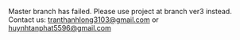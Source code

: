 Master branch has failed. Please use project at branch ver3 instead.<br>
Contact us: tranthanhlong3103@gmail.com or huynhtanphat5596@gmail.com
